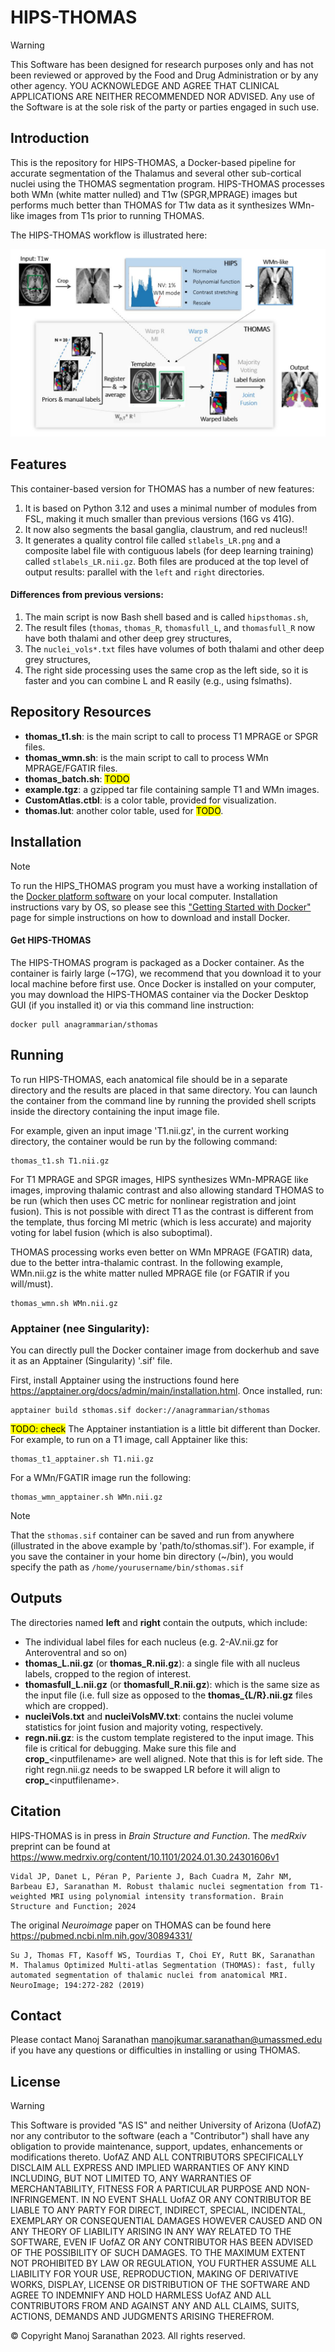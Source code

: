 # HIPS-THOMAS

>[!WARNING]
>This Software has been designed for research purposes only and has not been reviewed or approved by the Food and Drug Administration or by any other agency. YOU ACKNOWLEDGE AND AGREE THAT CLINICAL APPLICATIONS ARE NEITHER RECOMMENDED NOR ADVISED. Any use of the Software is at the sole risk of the party or parties engaged in such use.


## Introduction
This is the repository for HIPS-THOMAS, a Docker-based pipeline for accurate segmentation of the Thalamus and several other sub-cortical nuclei using the THOMAS segmentation program. HIPS-THOMAS processes both WMn (white matter nulled) and T1w (SPGR,MPRAGE) images but performs much better than THOMAS for T1w data as it synthesizes WMn-like images from T1s prior to running THOMAS.

The HIPS-THOMAS workflow is illustrated here:

![HIPS-THOMAS workflow](https://github.com/thalamicseg/hipsthomasdocker/blob/main/HIPSTHOMAS.jpg)


## Features
This container-based version for THOMAS has a number of new features:
1. It is based on Python 3.12 and uses a minimal number of modules from FSL, making it much smaller than previous versions (16G vs 41G).
2. It now also segments the basal ganglia, claustrum, and red nucleus!!
3. It generates a quality control file called `stlabels_LR.png` and a composite label file with contiguous labels (for deep learning training) called `stlabels_LR.nii.gz`. Both files are produced at the top level of output results: parallel with the `left` and `right` directories.

#### Differences from previous versions:
1. The main script is now Bash shell based and is called `hipsthomas.sh`,
2. The result files (`thomas`, `thomas_R`, `thomasfull_L`, and `thomasfull_R` now have both thalami and other deep grey structures,
3. The `nuclei_vols*.txt` files have volumes of both thalami and other deep grey structures,
4. The right side processing uses the same crop as the left side, so it is faster and you can combine L and R easily (e.g., using fslmaths).

## Repository Resources

-  **thomas_t1.sh**: is the main script to call to process T1 MPRAGE or SPGR files.
-  **thomas_wmn.sh**: is the main script to call to process WMn MPRAGE/FGATIR files.
-  **thomas_batch.sh**: <mark>TODO</mark>
-  **example.tgz**: a gzipped tar file containing sample T1 and WMn images.
-  **CustomAtlas.ctbl**: is a color table, provided for visualization.
-  **thomas.lut**: another color table, used for <mark>TODO</mark>.


## Installation
>[!NOTE]
>To run the HIPS_THOMAS program you must have a working installation of the [Docker platform software](https://www.docker.com/get-started) on your local computer. Installation instructions vary by OS, so please see this ["Getting Started with Docker"](https://www.docker.com/get-started) page for simple instructions on how to download and install Docker.

#### Get HIPS-THOMAS

The HIPS-THOMAS program is packaged as a Docker container. As the container is fairly large (~17G), we recommend that you download it to your local machine before first use. Once Docker is installed on your computer, you may download the HIPS-THOMAS container via the Docker Desktop GUI (if you installed it) or via this command line instruction:
```
docker pull anagrammarian/sthomas
```

## Running
To run HIPS-THOMAS, each anatomical file should be in a separate directory and the results are placed in that same directory. You can launch the container from the command line by running the provided shell scripts inside the directory containing the input image file.

For example, given an input image 'T1.nii.gz', in the current working directory, the container would be run by the following command:
```
thomas_t1.sh T1.nii.gz
```

For T1 MPRAGE and SPGR images, HIPS synthesizes WMn-MPRAGE like images, improving thalamic contrast and also allowing standard THOMAS to be run (which then uses CC metric for nonlinear registration and joint fusion). This is not possible with direct T1 as the contrast is different from the template, thus forcing MI metric (which is less accurate) and majority voting for label fusion (which is also suboptimal).

THOMAS processing works even better on WMn MPRAGE (FGATIR) data, due to the better intra-thalamic contrast. In the following example, WMn.nii.gz is the white matter nulled MPRAGE file (or FGATIR if you will/must).
```
thomas_wmn.sh WMn.nii.gz
```


### Apptainer (nee Singularity):

You can directly pull the Docker container image from dockerhub and save it as an Apptainer (Singularity) '.sif' file.

First, install Apptainer using the instructions found here https://apptainer.org/docs/admin/main/installation.html. Once installed, run:
```
apptainer build sthomas.sif docker://anagrammarian/sthomas
```

<mark>TODO: check</mark>
The Apptainer instantiation is a little bit different than Docker. For example, to run on a T1 image, call Apptainer like this:
```
thomas_t1_apptainer.sh T1.nii.gz
```

For a WMn/FGATIR image run the following:
```
thomas_wmn_apptainer.sh WMn.nii.gz
```

>[!NOTE]
>That the `sthomas.sif` container can be saved and run from anywhere (illustrated in the above example by 'path/to/sthomas.sif'). For example, if you save the container in your home bin directory (~/bin), you would specify the path as `/home/yourusername/bin/sthomas.sif`


## Outputs
The directories named **left** and **right** contain the outputs, which include:
- The individual label files for each nucleus (e.g. 2-AV.nii.gz for Anteroventral and so on)
- **thomas_L.nii.gz** (or **thomas_R.nii.gz**): a single file with all nucleus labels, cropped to the region of interest.
- **thomasfull_L.nii.gz** (or **thomasfull_R.nii.gz**): which is the same size as the input file (i.e. full size as opposed to the **thomas_{L/R}.nii.gz** files which are cropped).
- **nucleiVols.txt** and **nucleiVolsMV.txt**: contains the nuclei volume statistics for joint fusion and majority voting, respectively.
- **regn.nii.gz**: is the custom template registered to the input image. This file is critical for debugging. Make sure this file and **crop_**\<inputfilename\> are well aligned. Note that this is for left side. The right regn.nii.gz needs to be swapped LR before it will align to **crop_**\<inputfilename\>. 


## Citation
HIPS-THOMAS is in press in *Brain Structure and Function*. The *medRxiv* preprint can be found at https://www.medrxiv.org/content/10.1101/2024.01.30.24301606v1

	Vidal JP, Danet L, Péran P, Pariente J, Bach Cuadra M, Zahr NM, Barbeau EJ, Saranathan M. Robust thalamic nuclei segmentation from T1-weighted MRI using polynomial intensity transformation. Brain Structure and Function; 2024

The original *Neuroimage* paper on THOMAS can be found here https://pubmed.ncbi.nlm.nih.gov/30894331/

	Su J, Thomas FT, Kasoff WS, Tourdias T, Choi EY, Rutt BK, Saranathan M. Thalamus Optimized Multi-atlas Segmentation (THOMAS): fast, fully automated segmentation of thalamic nuclei from anatomical MRI. NeuroImage; 194:272-282 (2019)


## Contact
Please contact Manoj Saranathan manojkumar.saranathan@umassmed.edu if you have any questions or difficulties in installing or using THOMAS.


## License

>[!WARNING]
>This Software is provided "AS IS" and neither University of Arizona (UofAZ) nor any contributor to the software (each a "Contributor") shall have any obligation to provide maintenance, support, updates, enhancements or modifications thereto. UofAZ AND ALL CONTRIBUTORS SPECIFICALLY DISCLAIM ALL EXPRESS AND IMPLIED WARRANTIES OF ANY KIND INCLUDING, BUT NOT LIMITED TO, ANY WARRANTIES OF MERCHANTABILITY, FITNESS FOR A PARTICULAR PURPOSE AND NON-INFRINGEMENT. IN NO EVENT SHALL UofAZ OR ANY CONTRIBUTOR BE LIABLE TO ANY PARTY FOR DIRECT, INDIRECT, SPECIAL, INCIDENTAL, EXEMPLARY OR CONSEQUENTIAL DAMAGES HOWEVER CAUSED AND ON ANY THEORY OF LIABILITY ARISING IN ANY WAY RELATED TO THE SOFTWARE, EVEN IF UofAZ OR ANY CONTRIBUTOR HAS BEEN ADVISED OF THE POSSIBILITY OF SUCH DAMAGES. TO THE MAXIMUM EXTENT NOT PROHIBITED BY LAW OR REGULATION, YOU FURTHER ASSUME ALL LIABILITY FOR YOUR USE, REPRODUCTION, MAKING OF DERIVATIVE WORKS, DISPLAY, LICENSE OR DISTRIBUTION OF THE SOFTWARE AND AGREE TO INDEMNIFY AND HOLD HARMLESS UofAZ AND ALL CONTRIBUTORS FROM AND AGAINST ANY AND ALL CLAIMS, SUITS, ACTIONS, DEMANDS AND JUDGMENTS ARISING THEREFROM.

© Copyright Manoj Saranathan 2023. All rights reserved.

